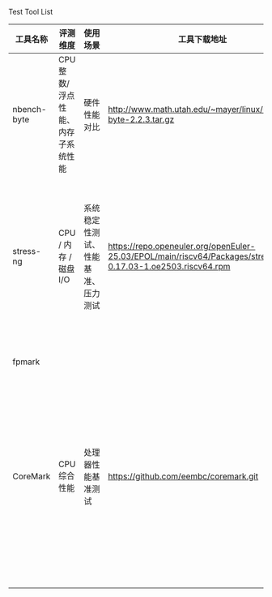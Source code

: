 Test Tool List

| 工具名称 | 评测维度 | 使用场景 | 工具下载地址 | 关键指标 | 关键指标的解释 | 备注 |
| -------- | -------- | -------- | ------------ | -------- | -------------- | ---- |
|nbench-byte | 	CPU 整数/浮点性能、内存子系统性能 |硬件性能对比 |http://www.math.utah.edu/~mayer/linux/nbench-byte-2.2.3.tar.gz|三大维度相对于AMD K6/233基准系统的几何平均性能比值：INTEGER INDEX, FLOATING-POINT INDEX, MEMORY INDEX|4项整数操作测试的几何平均/4项FPU测试的几何平均/	3项内存敏感测试几何平均|      |
| stress-ng  | CPU / 内存 / 磁盘 I/O   | 系统稳定性测试、性能基准、压力测试 | https://repo.openeuler.org/openEuler-25.03/EPOL/main/riscv64/Packages/stress-ng-0.17.03-1.oe2503.riscv64.rpm      | • CPU bogo ops/s<br>• 内存带宽 (MB/s)<br>• 磁盘 I/O 吞吐 (MB/s)<br>• CPU/内存/磁盘使用率 (%) | • bogo ops/s：stress-ng 标准化操作数/秒，反映处理能力<br>• 内存带宽：stress-ng 测量的内存读写速率<br>• 磁盘 I/O：stress-ng 测量的磁盘吞吐量<br>• 系统使用率：通过 sar/iostat 监控的实际资源占用 | stress-ng 的metrics输出仅提供应用层性能数据，需配合系统监控工具(sar/iostat)获取系统层资源使用率 |
|  fpmark      |          |          |              |          |                |   未能测试，因为似乎是收费的，官网<https://www.eembc.org/fpmark/>，一篇介绍它的博客也提到它是收费的<https://zhuanlan.zhihu.com/p/398166793>   |
| CoreMark | CPU 综合性能 | 处理器性能基准测试 | https://github.com/eembc/coremark.git | • CoreMark 分数<br>• CoreMark/MHz<br>• Iterations/Sec<br>• 多线程扩展效率 | • CoreMark 分数：EEMBC 官方标准化 CPU 性能指标,似乎等于Iterations/Sec<br>• CoreMark/MHz：处理器性能效率指标，每MHz的CoreMark分数，MHz是处理器运行频率<br>• Iterations/Sec：每秒算法迭代次数 | 官方跑分榜：<https://www.eembc.org/coremark/scores.php> |
|          |          |          |              |          |                |      |
|          |          |          |              |          |                |      |
|          |          |          |              |          |                |      |
|          |          |          |              |          |                |      |
|          |          |          |              |          |                |      |
|          |          |          |              |          |                |      |
|          |          |          |              |          |                |      |


